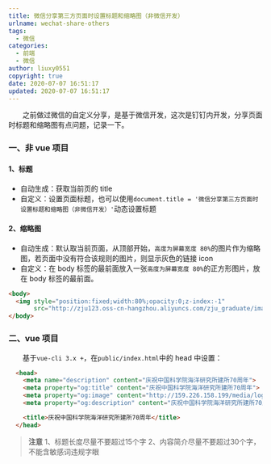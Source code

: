 ```yaml
---
title: 微信分享第三方页面时设置标题和缩略图（非微信开发）
urlname: wechat-share-others
tags:
  - 微信
categories:
  - 前端
  - 微信
author: liuxy0551
copyright: true
date: 2020-07-07 16:51:17
updated: 2020-07-07 16:51:17
---
```


&emsp;&emsp;之前做过微信的自定义分享，是基于微信开发，这次是钉钉内开发，分享页面时标题和缩略图有点问题，记录一下。

<!--more-->



### 一、非 vue 项目

#### 1、标题

- 自动生成：获取当前页的 title
- 自定义：设置页面标题，也可以使用`document.title = '微信分享第三方页面时设置标题和缩略图（非微信开发）'`动态设置标题


#### 2、缩略图

- 自动生成：默认取当前页面，从顶部开始，`高度为屏幕宽度 80%`的图片作为缩略图，若页面中没有符合该规则的图片，则显示灰色的链接 icon
- 自定义：在 body 标签的最前面放入一张`高度为屏幕宽度 80%`的正方形图片，放在 body 标签的最前面。

```html
<body>
  <img style="position:fixed;width:80%;opacity:0;z-index:-1"
       src="http://zju123.oss-cn-hangzhou.aliyuncs.com/zju_graduate/images/zju-logo.jpg">
</body>
```


### 二、vue 项目

&emsp;&emsp;基于`vue-cli 3.x +`，在`public/index.html`中的 head 中设置：

```html
  <head>
    <meta name="description" content="庆祝中国科学院海洋研究所建所70周年">
    <meta property="og:title" content="庆祝中国科学院海洋研究所建所70周年">
    <meta property="og:image" content="http://159.226.158.199/media/logo.png">
    <meta property="og:description" content="庆祝中国科学院海洋研究所建所70周年">

    <title>庆祝中国科学院海洋研究所建所70周年</title>
  </head>
```



>**注意**
> 1、标题长度尽量不要超过15个字
> 2、内容简介尽量不要超过30个字，不能含敏感词违规字眼
